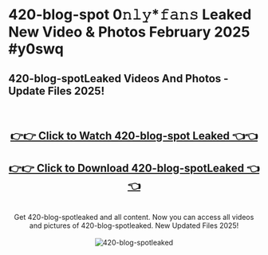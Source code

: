 # 420-blog-spot 0𝚗𝚕𝚢*𝚏𝚊𝚗𝚜 Leaked New Video & Photos February 2025 #y0swq

<h2>420-blog-spotLeaked Videos And Photos - Update Files 2025!</h2>
<br>
<div align="center">
<h2><a href="https://mediaupload.pro?title=420-blog-spot&ref=11F" rel="nofollow">👉👉 Click to Watch 420-blog-spot Leaked 👈👈</a></h2>
<h2><a href="https://mediaupload.pro?title=420-blog-spot&ref=11F" rel="nofollow">👉👉 Click to Download 420-blog-spotLeaked 👈👈</a></h2>
<br>
Get 420-blog-spotleaked and all content. Now you can access all videos and pictures of 420-blog-spotleaked. New Updated Files 2025!
<br>
<br>
<a href="https://mediaupload.pro?title=420-blog-spot&ref=11F" rel="nofollow" data-target="animated-image.originalLink"><img src="https://i.ibb.co/Gkj2r4b/banner.png" alt="420-blog-spotleaked" style="max-width: 100%; display: inline-block;" data-target="animated-image.originalImage"></a>
</div>
<br>

